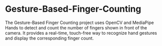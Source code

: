 # Gesture-Based-Finger-Counting
The Gesture-Based Finger Counting project uses OpenCV and MediaPipe Hands to detect and count the number of fingers shown in front of the camera. It provides a real-time, touch-free way to recognize hand gestures and display the corresponding finger count. 

